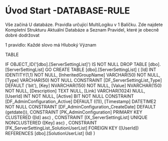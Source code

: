 ﻿# Úvod   Start -DATABASE-RULE  

Vše začíná U databáze. 
Pravidla určující MultiLogiku v 1 Balíčku.
Zde najdete Kompletní Strukturu Aktuální Databáze
a Seznam Pravidel, které je obecně dobré dodržovat

1 pravidlo: Každé slovo má Hluboký Význam

TABLE


 IF OBJECT_ID('[dbo].[ServerSettingList]') IS NOT NULL 
 DROP TABLE [dbo].[ServerSettingList] 
 GO
 CREATE TABLE [dbo].[ServerSettingList] ( 
 [Id]                  INT              IDENTITY(1,1)          NOT NULL,
 [InheritedGroupName]  VARCHAR(50)                             NOT NULL,
 [Type]                VARCHAR(50)                             NOT NULL  CONSTRAINT [DF_ServerSettingList_Type] DEFAULT ('bit'),
 [Key]                 NVARCHAR(150)                           NOT NULL,
 [Value]               NVARCHAR(150)                           NOT NULL,
 [Description]         TEXT                                        NULL,
 [Link]                VARCHAR(1024)                               NULL,
 [UserId]              INT                                     NOT NULL,
 [Active]              BIT                                     NOT NULL  CONSTRAINT [DF_AdminConfiguration_Active] DEFAULT ((1)),
 [Timestamp]           DATETIME2                               NOT NULL  CONSTRAINT [DF_AdminConfiguration_CreateDate] DEFAULT (getdate()),
 CONSTRAINT   [PK_AdminConfiguration]  PRIMARY KEY CLUSTERED    ([Id] asc) ,
 CONSTRAINT   [IX_ServerSettingList]  UNIQUE      NONCLUSTERED ([Key] asc) ,
 CONSTRAINT [FK_ServerSettingList_SolutionUserList] FOREIGN KEY ([UserId]) REFERENCES [dbo].[SolutionUserList] (Id) )
 
 